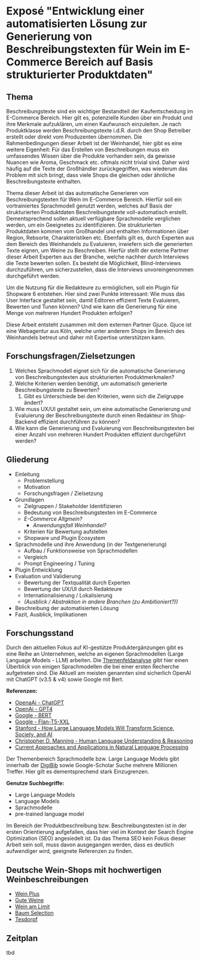 # Exposé "Entwicklung einer automatisierten Lösung zur Generierung von Beschreibungstexten für Wein im E-Commerce Bereich auf Basis strukturierter Produktdaten"

## Thema

Beschreibungstexte sind ein wichtiger Bestandteil der Kaufentscheidung im E-Commerce Bereich. Hier gilt es, potenzielle Kunden über ein Produkt und ihre Merkmale aufzuklären, um einen Kaufwunsch einzuleiten. Je nach Produktklasse werden Beschreibungstexte i.d.R. durch den Shop Betreiber erstellt oder direkt vom Produzenten übernommen. Die Rahmenbedingungen dieser Arbeit ist der Weinhandel, hier gibt es eine weitere Eigenheit: Für das Erstellen von Beschreibungen muss ein umfassendes Wissen über die Produkte vorhanden sein, da gewisse Nuancen wie Aroma, Geschmack etc. oftmals nicht trivial sind. Daher wird häufig auf die Texte der Großhändler zurückgegriffen, was wiederum das Problem mit sich bringt, dass viele Shops die gleichen oder ähnliche Beschreibungstexte enthalten.

Thema dieser Arbeit ist das automatische Generieren von Beschreibungstexten für Wein im E-Commerce Bereich. Hierfür soll ein vortrainiertes Sprachmodell genutzt werden, welches auf Basis der strukturierten Produktdaten Beschreibungstexte voll-automatisch erstellt. Dementsprechend sollen aktuell verfügbare Sprachmodelle verglichen werden, um ein Geeignetes zu identifizieren.
Die strukturierten Produktdaten kommen vom Großhandel und enthalten Informationen über Region, Rebsorte, Charakteristiken etc.
Ebenfalls gilt es, durch Experten aus dem Bereich des Weinhandels zu Evaluieren, inwiefern sich die generierten Texte eignen, um Weine zu Beschreiben. Hierfür stellt der externe Partner dieser Arbeit Experten aus der Branche, welche nachher durch Interviews die Texte bewerten sollen. Es besteht die Möglichkeit, Blind-Interviews durchzuführen, um sicherzustellen, dass die Interviews unvoreingenommen durchgeführt werden.

Um die Nutzung für die Redakteure zu ermöglichen, soll ein Plugin für Shopware 6 entstehen. Hier sind zwei Punkte interessant: Wie muss das User Interface gestaltet sein, damit Editoren effizient Texte Evaluieren, Bewerten und Tunen können? Und wie kann die Generierung für eine Menge von mehreren Hundert Produkten erfolgen?

Diese Arbeit entsteht zusammen mit dem externen Partner Gjuce. Gjuce ist eine Webagentur aus Köln, welche unter anderem Shops im Bereich des Weinhandels betreut und daher mit Expertise unterstützen kann.

## Forschungsfragen/Zielsetzungen

1. Welches Sprachmodell eignet sich für die automatische Generierung von Beschreibungstexten aus strukturierten Produktmerkmalen?
2. Welche Kriterien werden benötigt, um automatisch generierte Beschreibungstexte zu Bewerten?
   1. Gibt es Unterschiede bei den Kriterien, wenn sich die Zielgruppe ändert?
3. Wie muss UX/UI gestaltet sein, um eine automatische Generierung und Evaluierung der Beschreibungstexte durch einen Redakteur im Shop-Backend effizient durchführen zu können?
4. Wie kann die Generierung und Evaluierung von Beschreibungstexten bei einer Anzahl von mehreren Hundert Produkten effizient durchgeführt werden?

## Gliederung

- Einleitung
  - Problemstellung
  - Motivation
  - Forschungsfragen / Zielsetzung
- Grundlagen
  - Zielgruppen / Stakeholder Identifizieren
  - Bedeutung von Beschreibungstexten im E-Commerce
  - _E-Commerce Allgmein?_
    - _Anwendungsfall Weinhandel?_
  - Kriterien für Bewertung aufstellen
  - Shopware und Plugin Ecosystem
- Sprachmodelle und ihre Anwendung (in der Textgenerierung)
  - Aufbau / Funktionsweise von Sprachmodellen
  - Vergleich
  - Prompt Engineering / Tuning
- Plugin Entwicklung
- Evaluation und Validierung
  - Bewertung der Textqualität durch Experten
  - Bewertung der UX/UI durch Redakteure
  - Internationalisierung / Lokalisierung
  - _(Ausblick / Abstraktion in andere Branchen (zu Ambitioniert?))_
- Beschreibung der automatisierten Lösung
- Fazit, Ausblick, Implikationen

## Forschungsstand

Durch den aktuellen Fokus auf KI-gestütze Produktergänzungen gibt es eine Reihe an Unternehmen, welche an eigenen Sprachmodellen (Large Language Models - LLM) arbeiten. Die [Themenfeldanalyse](./01-resarch-area-analysis/Themenfeldanalyse.pdf) gibt hier einen Überblick von einigen Sprachmodellen die bei einer ersten Recherche aufgetreten sind. Die Aktuell am meisten genannten sind sicherlich OpenAI mit ChatGPT (v3.5 & v4) sowie Google mit Bert.

**Referenzen:**

- [OpenaAi - ChatGPT](https://openai.com/blog/chatgpt)
- [OpenAi - GPT4](https://openai.com/product/gpt-4)
- [Google - BERT](https://ai.googleblog.com/2018/11/open-sourcing-bert-state-of-art-pre.html)
- [Google - Flan-T5-XXL](https://huggingface.co/google/flan-t5-xxl)
- [Stanford - How Large Language Models Will Transform Science, Society, and AI](https://hai.stanford.edu/news/how-large-language-models-will-transform-science-society-and-ai)
- [Christopher D. Manning - Human Language Understanding & Reasoning](https://www.amacad.org/publication/human-language-understanding-reasoning)
- [Current Approaches and Applications in Natural Language Processing](https://www.mdpi.com/books/book/5892)

Der Themenbereich Sprachmodelle bzw. Large Language Models gibt innerhalb der [DigiBib](https://thb-koeln.digibib.net/search/eds/list?start=1&be-eds-expander=fulltext&parent_request_id=002pdinqolclk6o2vleg&parent_request_id_hmac=ea48c26539de621a6e235820151356e977b66b70&q-al=large+language+models&be-eds-sort=relevance) sowie Google-Scholar Suche mehrere Millionen Treffer. Hier gilt es dementsprechend stark Einzugrenzen.

**Genutze Suchbegriffe:**

- Large Language Models
- Language Models
- Sprachmodelle
- pre-trained language model

Im Bereich der Produktbeschreibung bzw. Beschreibungstexten ist in der ersten Orientierung aufgefallen, dass hier viel im Kontext der Search Engine Optimization (SEO) angesiedelt ist. Da das Thema SEO kein Fokus dieser Arbeit sein soll, muss davon ausgegangen werden, dass es deutlich aufwendiger wird, geeignete Referenzen zu finden.

## Deutsche Wein-Shops mit hochwertigen Weinbeschreibungen

- [Wein Plus](https://www.wein.plus/de)
- [Gute Weine](https://www.gute-weine.de/)
- [Wein am Limit](https://shop.weinamlimit.de/)
- [Baum Selection](https://baumselection.com/)
- [Tesdorpf](https://www.tesdorpf.de/)

## Zeitplan

tbd
